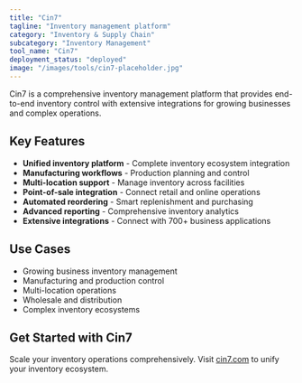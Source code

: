 ```yaml
---
title: "Cin7"
tagline: "Inventory management platform"
category: "Inventory & Supply Chain"
subcategory: "Inventory Management"
tool_name: "Cin7"
deployment_status: "deployed"
image: "/images/tools/cin7-placeholder.jpg"
---
```

Cin7 is a comprehensive inventory management platform that provides end-to-end inventory control with extensive integrations for growing businesses and complex operations.

## Key Features

- **Unified inventory platform** - Complete inventory ecosystem integration
- **Manufacturing workflows** - Production planning and control
- **Multi-location support** - Manage inventory across facilities
- **Point-of-sale integration** - Connect retail and online operations
- **Automated reordering** - Smart replenishment and purchasing
- **Advanced reporting** - Comprehensive inventory analytics
- **Extensive integrations** - Connect with 700+ business applications

## Use Cases

- Growing business inventory management
- Manufacturing and production control
- Multi-location operations
- Wholesale and distribution
- Complex inventory ecosystems

## Get Started with Cin7

Scale your inventory operations comprehensively. Visit [cin7.com](https://www.cin7.com) to unify your inventory ecosystem.